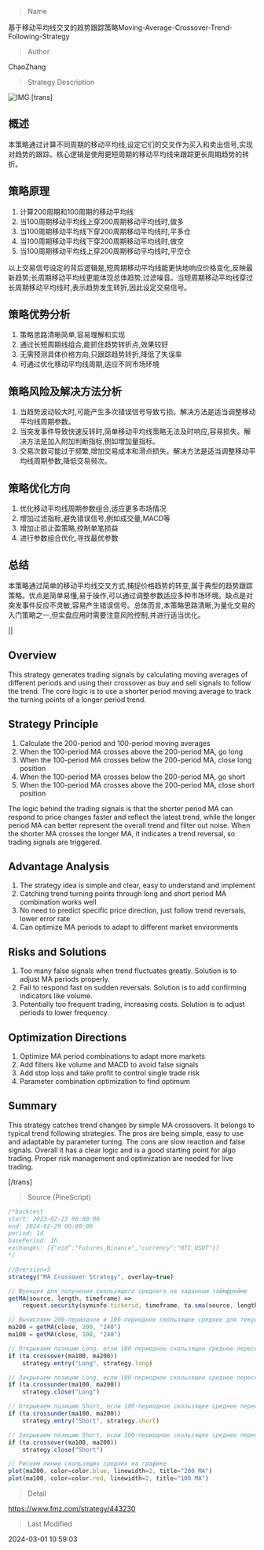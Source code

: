 
> Name

基于移动平均线交叉的趋势跟踪策略Moving-Average-Crossover-Trend-Following-Strategy

> Author

ChaoZhang

> Strategy Description

![IMG](https://www.fmz.com/upload/asset/bd8e872263f9a8b707.png)
[trans]
## 概述

本策略通过计算不同周期的移动平均线,设定它们的交叉作为买入和卖出信号,实现对趋势的跟踪。核心逻辑是使用更短周期的移动平均线来跟踪更长周期趋势的转折。

## 策略原理

1. 计算200周期和100周期的移动平均线
2. 当100周期移动平均线上穿200周期移动平均线时,做多
3. 当100周期移动平均线下穿200周期移动平均线时,平多仓
4. 当100周期移动平均线下穿200周期移动平均线时,做空
5. 当100周期移动平均线上穿200周期移动平均线时,平空仓

以上交易信号设定的背后逻辑是,短周期移动平均线能更快地响应价格变化,反映最新趋势;长周期移动平均线更能体现总体趋势,过滤噪音。当短周期移动平均线穿过长周期移动平均线时,表示趋势发生转折,因此设定交易信号。

## 策略优势分析

1. 策略思路清晰简单,容易理解和实现
2. 通过长短周期线组合,能抓住趋势转折点,效果较好
3. 无需预测具体价格方向,只跟踪趋势转折,降低了失误率
4. 可通过优化移动平均线周期,适应不同市场环境

## 策略风险及解决方法分析  

1. 当趋势波动较大时,可能产生多次错误信号导致亏损。解决方法是适当调整移动平均线周期参数。
2. 当突发事件导致快速反转时,简单移动平均线策略无法及时响应,容易损失。解决方法是加入附加判断指标,例如增加量指标。 
3. 交易次数可能过于频繁,增加交易成本和滑点损失。解决方法是适当调整移动平均线周期参数,降低交易频次。

## 策略优化方向  

1. 优化移动平均线周期参数组合,适应更多市场情况
2. 增加过滤指标,避免错误信号,例如成交量,MACD等
3. 增加止损止盈策略,控制单笔损益
4. 进行参数组合优化,寻找最优参数

## 总结

本策略通过简单的移动平均线交叉方式,捕捉价格趋势的转变,属于典型的趋势跟踪策略。优点是简单易懂,易于操作,可以通过调整参数适应多种市场环境。缺点是对突发事件反应不灵敏,容易产生错误信号。总体而言,本策略思路清晰,为量化交易的入门策略之一,但实盘应用时需要注意风险控制,并进行适当优化。

|| 

## Overview

This strategy generates trading signals by calculating moving averages of different periods and using their crossover as buy and sell signals to follow the trend. The core logic is to use a shorter period moving average to track the turning points of a longer period trend.  

## Strategy Principle  

1. Calculate the 200-period and 100-period moving averages
2. When the 100-period MA crosses above the 200-period MA, go long
3. When the 100-period MA crosses below the 200-period MA, close long position
4. When the 100-period MA crosses below the 200-period MA, go short
5. When the 100-period MA crosses above the 200-period MA, close short position

The logic behind the trading signals is that the shorter period MA can respond to price changes faster and reflect the latest trend, while the longer period MA can better represent the overall trend and filter out noise. When the shorter MA crosses the longer MA, it indicates a trend reversal, so trading signals are triggered.  

## Advantage Analysis

1. The strategy idea is simple and clear, easy to understand and implement
2. Catching trend turning points through long and short period MA combination works well 
3. No need to predict specific price direction, just follow trend reversals, lower error rate
4. Can optimize MA periods to adapt to different market environments

## Risks and Solutions

1. Too many false signals when trend fluctuates greatly. Solution is to adjust MA periods properly.  
2. Fail to respond fast on sudden reversals. Solution is to add confirming indicators like volume.
3. Potentially too frequent trading, increasing costs. Solution is to adjust periods to lower frequency.  

## Optimization Directions  

1. Optimize MA period combinations to adapt more markets
2. Add filters like volume and MACD to avoid false signals 
3. Add stop loss and take profit to control single trade risk
4. Parameter combination optimization to find optimum

## Summary  

This strategy catches trend changes by simple MA crossovers. It belongs to typical trend following strategies. The pros are being simple, easy to use and adaptable by parameter tuning. The cons are slow reaction and false signals. Overall it has a clear logic and is a good starting point for algo trading. Proper risk management and optimization are needed for live trading.

[/trans]



> Source (PineScript)

``` javascript
/*backtest
start: 2023-02-23 00:00:00
end: 2024-02-29 00:00:00
period: 1d
basePeriod: 1h
exchanges: [{"eid":"Futures_Binance","currency":"BTC_USDT"}]
*/

//@version=5
strategy("MA Crossover Strategy", overlay=true)

// Функция для получения скользящего среднего на заданном таймфрейме
getMA(source, length, timeframe) =>
    request.security(syminfo.tickerid, timeframe, ta.sma(source, length))

// Вычисляем 200-периодное и 100-периодное скользящее среднее для текущего таймфрейма
ma200 = getMA(close, 200, "240")
ma100 = getMA(close, 100, "240")

// Открываем позицию Long, если 100-периодное скользящее среднее пересекает 200-периодное сверху вниз
if (ta.crossover(ma100, ma200))
    strategy.entry("Long", strategy.long)

// Закрываем позицию Long, если 100-периодное скользящее среднее пересекает 200-периодное сверху вниз
if (ta.crossunder(ma100, ma200))
    strategy.close("Long")

// Открываем позицию Short, если 100-периодное скользящее среднее пересекает 200-периодное сверху вниз
if (ta.crossunder(ma100, ma200))
    strategy.entry("Short", strategy.short)

// Закрываем позицию Short, если 100-периодное скользящее среднее пересекает 200-периодное снизу вверх
if (ta.crossover(ma100, ma200))
    strategy.close("Short")

// Рисуем линии скользящих средних на графике
plot(ma200, color=color.blue, linewidth=2, title="200 MA")
plot(ma100, color=color.red, linewidth=2, title="100 MA")

```

> Detail

https://www.fmz.com/strategy/443230

> Last Modified

2024-03-01 10:59:03
